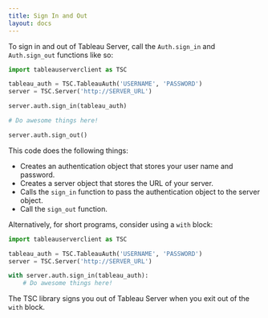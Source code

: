 ```yaml
---
title: Sign In and Out
layout: docs
---
```


To sign in and out of Tableau Server, call the `Auth.sign_in` and `Auth.sign_out` functions like so:

```py
import tableauserverclient as TSC

tableau_auth = TSC.TableauAuth('USERNAME', 'PASSWORD')
server = TSC.Server('http://SERVER_URL')

server.auth.sign_in(tableau_auth)

# Do awesome things here!

server.auth.sign_out()
```

This code does the following things:

* Creates an authentication object that stores your user name and password.
* Creates a server object that stores the URL of your server.
* Calls the `sign_in` function to pass the authentication object to the server object.
* Call the `sign_out` function.


Alternatively, for short programs, consider using a `with` block:

```py
import tableauserverclient as TSC

tableau_auth = TSC.TableauAuth('USERNAME', 'PASSWORD')
server = TSC.Server('http://SERVER_URL')

with server.auth.sign_in(tableau_auth):
    # Do awesome things here!
```

The TSC library signs you out of Tableau Server when you exit out of the `with` block.
